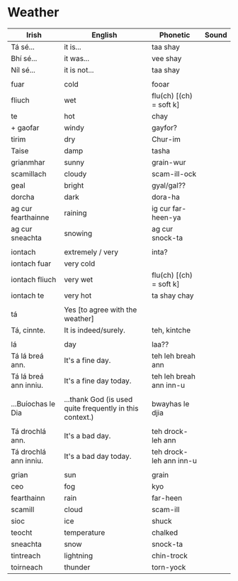 # Weather

| Irish | English | Phonetic | Sound |
| ------| ------- | -------- |   ----- |
|Tá sé...|it is...|taa shay
|Bhí sé...|it was...|vee shay
|Níl sé...|it is not...|taa shay
||
|fuar|cold|fooar
|fliuch|wet|flu(ch) [(ch) = soft k]
|te|hot|chay
|+ gaofar|windy|gayfor?
|tirim|dry|Chur-im
|Taise|damp|tasha|
|grianmhar|sunny|grain-wur
|scamillach|cloudy|scam-ill-ock
|geal|bright|gyal/gal??
|dorcha|dark|dora-ha
|ag cur fearthainne|raining|ig cur far-heen-ya
|ag cur sneachta|snowing|ag cur snock-ta|
||
|iontach|extremely / very |inta?
|iontach fuar|very cold
|iontach fliuch|very wet| flu(ch) [(ch) = soft k]
|iontach te|very hot|ta shay chay
||
|tá|Yes [to agree with the weather]
|Tá, cinnte.| It is indeed/surely.|teh, kintche
||
|lá|day|laa??
|Tá lá breá ann.| It's a fine day.| teh leh breah ann
|Tá lá breá ann inniu.| It's a fine day today.| teh leh breah ann inn-u
||
|...Buíochas le Dia |...thank God (is used quite frequently in this context.)|bwayhas le djia
||
|Tá drochlá ann.| It's a bad day.|teh drock-leh ann
|Tá drochlá ann inniu.| It's a bad day today.|teh drock-leh ann inn-u
||
|grian|sun|grain
|ceo|fog|kyo
|fearthainn|rain|far-heen
|scamill|cloud|scam-ill
|sioc|ice|shuck
|teocht|temperature|chalked
|sneachta|snow|snock-ta
|tintreach|lightning|chin-trock
|toirneach|thunder|torn-yock